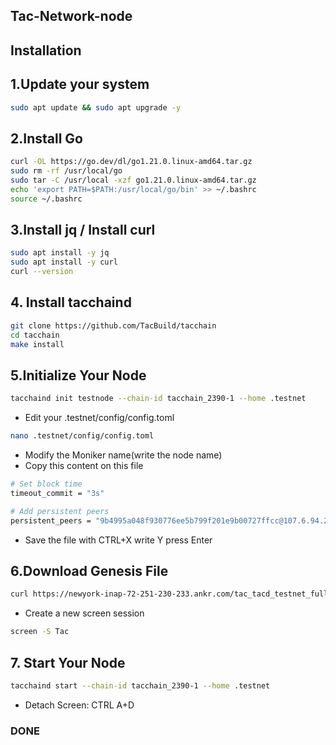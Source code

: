 ## Tac-Network-node


## Installation

## 1.Update your system
```bash
sudo apt update && sudo apt upgrade -y
```

## 2.Install Go
```bash
curl -OL https://go.dev/dl/go1.21.0.linux-amd64.tar.gz
sudo rm -rf /usr/local/go
sudo tar -C /usr/local -xzf go1.21.0.linux-amd64.tar.gz
echo 'export PATH=$PATH:/usr/local/go/bin' >> ~/.bashrc
source ~/.bashrc
```

## 3.Install jq / Install curl
```bash
sudo apt install -y jq
sudo apt install -y curl
curl --version
```

## 4. Install tacchaind
```bash
git clone https://github.com/TacBuild/tacchain
cd tacchain
make install
```

## 5.Initialize Your Node
```bash
tacchaind init testnode --chain-id tacchain_2390-1 --home .testnet
```
- Edit your .testnet/config/config.toml
```bash
nano .testnet/config/config.toml
```

- Modify the Moniker name(write the node name)
- Copy this content on this file
```sh
# Set block time
timeout_commit = "3s"

# Add persistent peers
persistent_peers = "9b4995a048f930776ee5b799f201e9b00727ffcc@107.6.94.246:45120,e3c2479a6f418841bd64bae6dff027ea3efc1987@72.251.230.233:45120,fbf04b3d67705ed48831aa80ebe733775e672d1a@107.6.94.246:45110,5a6f0e342ea66cb769194c81141ffbff7417fbcd@72.251.230.233:45110"
```
- Save the file with CTRL+X write Y press Enter

## 6.Download Genesis File

```bash
curl https://newyork-inap-72-251-230-233.ankr.com/tac_tacd_testnet_full_tendermint_rpc_1/genesis | jq '.result.genesis' > .testnet/config/genesis.json
```

- Create a new screen session
```bash
screen -S Tac
```
## 7. Start Your Node
```bash
tacchaind start --chain-id tacchain_2390-1 --home .testnet
```
- Detach Screen: CTRL A+D


### DONE



















